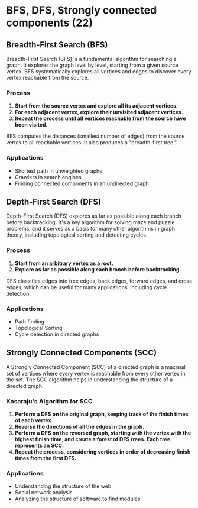# BFS, DFS, Strongly connected components (22)


## Breadth-First Search (BFS)

Breadth-First Search (BFS) is a fundamental algorithm for searching a graph. It explores the graph level by level, starting from a given source vertex. BFS systematically explores all vertices and edges to discover every vertex reachable from the source.

### Process

1. **Start from the source vertex and explore all its adjacent vertices.**
2. **For each adjacent vertex, explore their unvisited adjacent vertices.**
3. **Repeat the process until all vertices reachable from the source have been visited.**

BFS computes the distances (smallest number of edges) from the source vertex to all reachable vertices. It also produces a "breadth-first tree."

### Applications

- Shortest path in unweighted graphs
- Crawlers in search engines
- Finding connected components in an undirected graph

## Depth-First Search (DFS)

Depth-First Search (DFS) explores as far as possible along each branch before backtracking. It's a key algorithm for solving maze and puzzle problems, and it serves as a basis for many other algorithms in graph theory, including topological sorting and detecting cycles.

### Process

1. **Start from an arbitrary vertex as a root.**
2. **Explore as far as possible along each branch before backtracking.**

DFS classifies edges into tree edges, back edges, forward edges, and cross edges, which can be useful for many applications, including cycle detection.

### Applications

- Path finding
- Topological Sorting
- Cycle detection in directed graphs

## Strongly Connected Components (SCC)

A Strongly Connected Component (SCC) of a directed graph is a maximal set of vertices where every vertex is reachable from every other vertex in the set. The SCC algorithm helps in understanding the structure of a directed graph.

### Kosaraju's Algorithm for SCC

1. **Perform a DFS on the original graph, keeping track of the finish times of each vertex.**
2. **Reverse the directions of all the edges in the graph.**
3. **Perform a DFS on the reversed graph, starting with the vertex with the highest finish time, and create a forest of DFS trees. Each tree represents an SCC.**
4. **Repeat the process, considering vertices in order of decreasing finish times from the first DFS.**

### Applications

- Understanding the structure of the web
- Social network analysis
- Analyzing the structure of software to find modules

